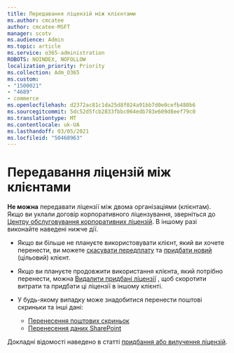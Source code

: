 ```yaml
---
title: Передавання ліцензій між клієнтами
ms.author: cmcatee
author: cmcatee-MSFT
manager: scotv
ms.audience: Admin
ms.topic: article
ms.service: o365-administration
ROBOTS: NOINDEX, NOFOLLOW
localization_priority: Priority
ms.collection: Adm_O365
ms.custom:
- "1500021"
- "4689"
- commerce
ms.openlocfilehash: d2372ac81c1da25d8f024a91bb7d0e0cefb480b6
ms.sourcegitcommit: 5dc52d5fcb2833fbbc064edb783e609d8eef79c0
ms.translationtype: MT
ms.contentlocale: uk-UA
ms.lasthandoff: 03/05/2021
ms.locfileid: "50468963"
---
```

# <a name="transfer-licenses-between-tenants"></a>Передавання ліцензій між клієнтами

**Не можна** передавати ліцензії між двома організаціями (клієнтам). Якщо ви уклали договір корпоративного ліцензування, зверніться до [Центру обслуговування корпоративних ліцензій](https://support.microsoft.com/help/4471406/how-to-contact-the-microsoft-volume-licensing-service-center). В іншому разі виконайте наведені нижче дії.

- Якщо ви більше не плануєте використовувати клієнт, який ви хочете перенести, ви можете [скасувати передплату](https://admin.microsoft.com/Adminportal/Home?source=applauncher#/subscriptions) та [придбати новий](https://www.microsoft.com/microsoft-365/business/compare-all-microsoft-365-business-products?rtc=2&activetab=tab:primaryr2) (цільовий) клієнт.
- Якщо ви плануєте продовжити використання клієнта, який потрібно перенести, можна [Видалити придбані ліцензії](https://docs.microsoft.com/microsoft-365/commerce/licenses/buy-licenses#buy-or-remove-licenses-for-your-business-subscription) , щоб скоротити витрати та придбати ці ліцензії в іншому клієнті.
- У будь-якому випадку може знадобитися перенести поштові скриньки та інші дані:

    - [Перенесення поштових скриньок](https://docs.microsoft.com/Exchange/mailbox-migration/migrate-mailboxes-across-tenants)
    - [Перенесення даних SharePoint](https://aka.ms/modernSpoAdminCenter/CloudContentMigrations)

Докладні відомості наведено в статті [придбання або вилучення ліцензій](https://docs.microsoft.com/microsoft-365/commerce/licenses/buy-licenses).